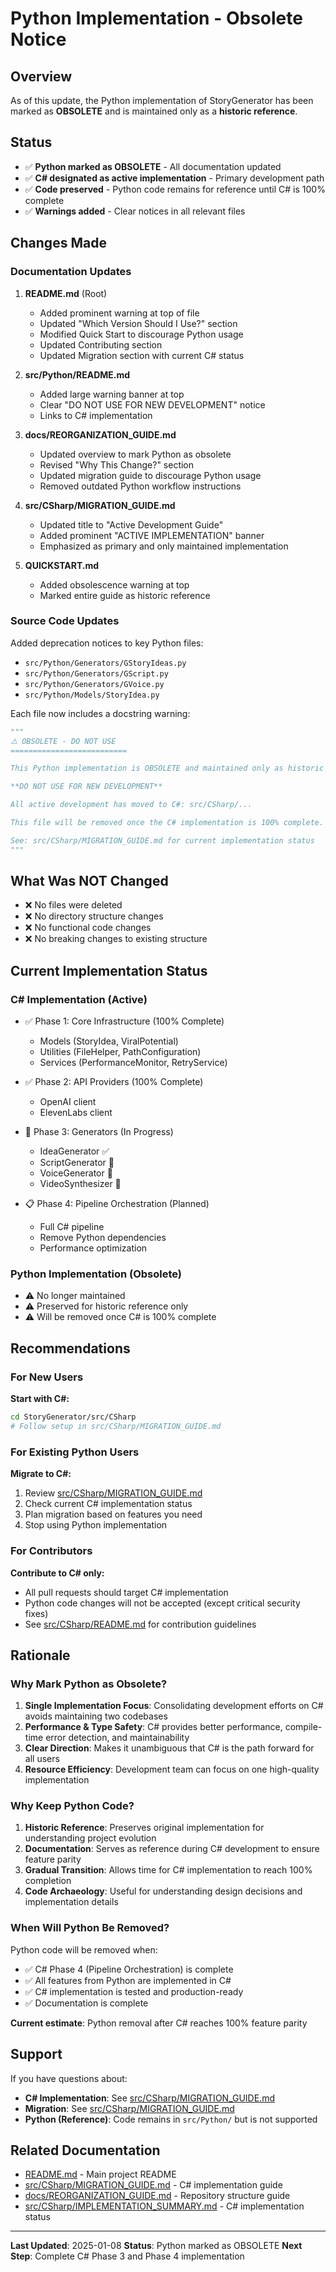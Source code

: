 # Python Implementation - Obsolete Notice

## Overview

As of this update, the Python implementation of StoryGenerator has been marked as **OBSOLETE** and is maintained only as a **historic reference**.

## Status

- ✅ **Python marked as OBSOLETE** - All documentation updated
- ✅ **C# designated as active implementation** - Primary development path
- ✅ **Code preserved** - Python code remains for reference until C# is 100% complete
- ✅ **Warnings added** - Clear notices in all relevant files

## Changes Made

### Documentation Updates

1. **README.md** (Root)
   - Added prominent warning at top of file
   - Updated "Which Version Should I Use?" section
   - Modified Quick Start to discourage Python usage
   - Updated Contributing section
   - Updated Migration section with current C# status

2. **src/Python/README.md**
   - Added large warning banner at top
   - Clear "DO NOT USE FOR NEW DEVELOPMENT" notice
   - Links to C# implementation

3. **docs/REORGANIZATION_GUIDE.md**
   - Updated overview to mark Python as obsolete
   - Revised "Why This Change?" section
   - Updated migration guide to discourage Python usage
   - Removed outdated Python workflow instructions

4. **src/CSharp/MIGRATION_GUIDE.md**
   - Updated title to "Active Development Guide"
   - Added prominent "ACTIVE IMPLEMENTATION" banner
   - Emphasized as primary and only maintained implementation

5. **QUICKSTART.md**
   - Added obsolescence warning at top
   - Marked entire guide as historic reference

### Source Code Updates

Added deprecation notices to key Python files:
- `src/Python/Generators/GStoryIdeas.py`
- `src/Python/Generators/GScript.py`
- `src/Python/Generators/GVoice.py`
- `src/Python/Models/StoryIdea.py`

Each file now includes a docstring warning:
```python
"""
⚠️ OBSOLETE - DO NOT USE
==========================

This Python implementation is OBSOLETE and maintained only as historic reference.

**DO NOT USE FOR NEW DEVELOPMENT**

All active development has moved to C#: src/CSharp/...

This file will be removed once the C# implementation is 100% complete.

See: src/CSharp/MIGRATION_GUIDE.md for current implementation status
"""
```

## What Was NOT Changed

- ❌ No files were deleted
- ❌ No directory structure changes
- ❌ No functional code changes
- ❌ No breaking changes to existing structure

## Current Implementation Status

### C# Implementation (Active)
- ✅ Phase 1: Core Infrastructure (100% Complete)
  - Models (StoryIdea, ViralPotential)
  - Utilities (FileHelper, PathConfiguration)
  - Services (PerformanceMonitor, RetryService)

- ✅ Phase 2: API Providers (100% Complete)
  - OpenAI client
  - ElevenLabs client

- 🔄 Phase 3: Generators (In Progress)
  - IdeaGenerator ✅
  - ScriptGenerator 🔄
  - VoiceGenerator 🔄
  - VideoSynthesizer 🔄

- 📋 Phase 4: Pipeline Orchestration (Planned)
  - Full C# pipeline
  - Remove Python dependencies
  - Performance optimization

### Python Implementation (Obsolete)
- ⚠️ No longer maintained
- ⚠️ Preserved for historic reference only
- ⚠️ Will be removed once C# is 100% complete

## Recommendations

### For New Users
**Start with C#:**
```bash
cd StoryGenerator/src/CSharp
# Follow setup in src/CSharp/MIGRATION_GUIDE.md
```

### For Existing Python Users
**Migrate to C#:**
1. Review [src/CSharp/MIGRATION_GUIDE.md](../src/CSharp/MIGRATION_GUIDE.md)
2. Check current C# implementation status
3. Plan migration based on features you need
4. Stop using Python implementation

### For Contributors
**Contribute to C# only:**
- All pull requests should target C# implementation
- Python code changes will not be accepted (except critical security fixes)
- See [src/CSharp/README.md](../src/CSharp/README.md) for contribution guidelines

## Rationale

### Why Mark Python as Obsolete?

1. **Single Implementation Focus**: Consolidating development efforts on C# avoids maintaining two codebases
2. **Performance & Type Safety**: C# provides better performance, compile-time error detection, and maintainability
3. **Clear Direction**: Makes it unambiguous that C# is the path forward for all users
4. **Resource Efficiency**: Development team can focus on one high-quality implementation

### Why Keep Python Code?

1. **Historic Reference**: Preserves original implementation for understanding project evolution
2. **Documentation**: Serves as reference during C# development to ensure feature parity
3. **Gradual Transition**: Allows time for C# implementation to reach 100% completion
4. **Code Archaeology**: Useful for understanding design decisions and implementation details

### When Will Python Be Removed?

Python code will be removed when:
- ✅ C# Phase 4 (Pipeline Orchestration) is complete
- ✅ All features from Python are implemented in C#
- ✅ C# implementation is tested and production-ready
- ✅ Documentation is complete

**Current estimate**: Python removal after C# reaches 100% feature parity

## Support

If you have questions about:
- **C# Implementation**: See [src/CSharp/MIGRATION_GUIDE.md](../src/CSharp/MIGRATION_GUIDE.md)
- **Migration**: See [src/CSharp/MIGRATION_GUIDE.md](../src/CSharp/MIGRATION_GUIDE.md)
- **Python (Reference)**: Code remains in `src/Python/` but is not supported

## Related Documentation

- [README.md](../README.md) - Main project README
- [src/CSharp/MIGRATION_GUIDE.md](../src/CSharp/MIGRATION_GUIDE.md) - C# implementation guide
- [docs/REORGANIZATION_GUIDE.md](REORGANIZATION_GUIDE.md) - Repository structure guide
- [src/CSharp/IMPLEMENTATION_SUMMARY.md](../src/CSharp/IMPLEMENTATION_SUMMARY.md) - C# implementation status

---

**Last Updated**: 2025-01-08
**Status**: Python marked as OBSOLETE
**Next Step**: Complete C# Phase 3 and Phase 4 implementation

